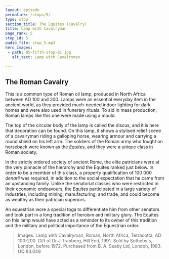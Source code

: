 ```yaml
---
layout: episode
permalink: /stops/5/
type: stop
section_title: The Equites (Cavalry)
title: Lamp with Cavalryman  
page_rank: 5
stop_id: 5
audio_file: stop_5.mp3
hero_images:
 - path: 05-fifth-stop-01.jpg
   alt_text: Lamp with Cavalryman

---
```


## The Roman Cavalry
This is a common type of Roman oil lamp, produced in North Africa between AD 100 and 200. Lamps were an essential everyday item in the ancient world, as they provided much-needed indoor lighting for dark homes and were also used in funerary rituals. To aid in mass production, Roman lamps like this one were made using a mould.

The top of the circular body of the lamp is called the discus, and it is here that decoration can be found. On this lamp, it shows a stylised relief scene of a cavalryman riding a galloping horse, wearing armour and carrying a round shield on his left arm. The soldiers of the Roman army who fought on horseback were known as the <i>Equites</i>, and they were a unique class in Roman society. 

In the strictly ordered society of ancient Rome, the elite patricians were at the very pinnacle of the hierarchy and the Equites ranked just below. In order to be a member of this class, a property qualification of 100 000 <i>denarii</i> was required, in addition to the social expectation that he came from an upstanding family. Unlike the senatorial classes who were restricted in their economic endeavours, the <i>Equites</i> participated in a large variety of industries, including mining, manufacturing, and trade, and could become as wealthy as their patrician superiors. 

An equestrian wore a special toga to differentiate him from other senators and took part in a long tradition of heroism and military glory. The Equites on this lamp would have acted as a reminder to its owner of this tradition and the military and political importance of the Equestrian order. 

> Images: Lamp with Cavalryman, Roman, North Africa, Terracotta, AD 100-200. Gift of Dr J Tranberg, Hill End, 1991. Sold by Sotheby's, London, before 1972. Purchased from B. A. Seaby Ltd, London, 1983. UQ 83.049
